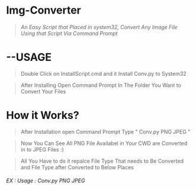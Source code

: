 # Img-Converter
> ###### An Easy Script that Placed in system32, Convert Any Image File Using that Script Via Command Prompt

# --USAGE
> Double Click on InstallScript.cmd and it Install Conv.py to System32

> After Installing Open Command Prompt In The Folder You Want to Convert Your Files

# How it Works?

> After Installation open Command Prompt Type " Conv.py PNG JPEG " 

> Now You Can See All PNG File Availabel in Your CWD are Converted in to JPEG Files :)

> All You Have to do it repalce File Type That needs to Be Converted and File Type after Converted to Below Places

###### EX : Usage : Conv.py PNG JPEG
